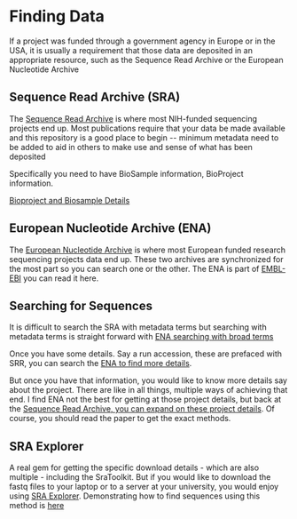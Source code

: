 # Finding Data

If a project was funded through a government agency in Europe or in the USA, it is usually a requirement that those data are deposited in an appropriate resource, such as the Sequence Read Archive or the European Nucleotide Archive

## Sequence Read Archive (SRA)

The [Sequence Read Archive](https://www.ncbi.nlm.nih.gov/sra) is where most NIH-funded sequencing projects end up.   Most publications require that your data be made available and this repository is a good place to begin -- minimum metadata need to be added to aid in others to make use and sense of what has been deposited

Specifically you need to have BioSample information, BioProject information.

[Bioproject and Biosample Details](https://submit.ncbi.nlm.nih.gov/about/bioproject-biosample/#:~:text=A%20BioProject%20is%20a%20collection,materials%20relating%20to%20experimental%20assays)

## European Nucleotide Archive (ENA)
The [European Nucleotide Archive](https://www.ebi.ac.uk/ena/browser/home) is where most European funded research sequencing projects data end up.   These two archives are synchronized for the most part so you can search one or the other.  The ENA is part of [EMBL-EBI](https://www.ebi.ac.uk/about/our-impact) you can read it here.

## Searching for Sequences

It is difficult to search the SRA with metadata terms but searching with metadata terms is straight forward with [ENA searching with broad terms](../../../assets/ENAGettingExperimentsForAnalysisUsingSearch.gif)

Once you have some details. Say a run accession, these are prefaced with SRR, you can search the [ENA to find more details](../../../assets/ENAGettingAllRunsAssociatedWithAnSRR.gif).   

But once you have that information, you would like to know more details say about the project.  There are like in all things, multiple ways of achieving that end.   I find ENA not the best for getting at those project details, but back at the [Sequence Read Archive, you can expand on these project details](../../../assets/SRAGettingMoreDetailsOnTheProject.gif).  Of course, you should read the paper to get the exact methods. 

## SRA Explorer

A real gem for getting the specific download details - which are also multiple - including the SraToolkit.  But if you would like to download the fastq files to your laptop or to a server at your university, you would enjoy using [SRA Explorer](https://sra-explorer.info/).   Demonstrating how to find sequences using this method is [here](../../../assets/SRARunExplorerGettingAllRunsForAProject.gif)




